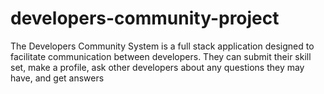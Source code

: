 # developers-community-project
The Developers Community System is a full stack application designed to facilitate communication between developers. They can submit their skill set, make a profile, ask other developers about any questions they may have, and get answers
